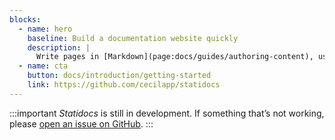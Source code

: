 ```yaml
---
blocks:
  - name: hero
    baseline: Build a documentation website quickly
    description: |
      Write pages in [Markdown](page:docs/guides/authoring-content), use [Twig templates](https://cecil.app/documentation/templates) and enjoy the power of [Cecil](https://cecil.app).
  - name: cta
    button: docs/introduction/getting-started
    link: https://github.com/cecilapp/statidocs
---
```

:::important
_Statidocs_ is still in development. If something that’s not working, please [open an issue on GitHub](https://github.com/Cecilapp/statidocs/issues/new/choose).
:::
